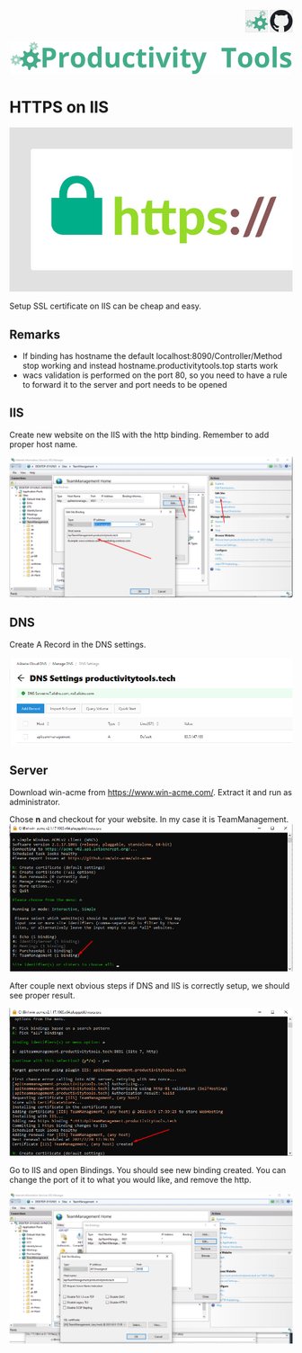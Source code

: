 
<!--Category:Article--> 
 <p align="right">
    <a href="http://productivitytools.tech/send-rocket-into-space-in-parts-how-to-estimate-large-projects/"><img src="Images/Header/ProductivityTools_green_40px_2.png" /><a> 
    <a href="https://github.com/pwujczyk/ProductivityTools.Articles"><img src="Images/Header/Github_border_40px.png" /></a>
</p>
<p align="center">
    <a href="http://productivitytools.tech/">
        <img src='Images/Header/LogoTitle_green_500px.png' />
    </a>
</p>

# HTTPS on IIS

<!--og-image-->
![](Images/https.png)

Setup SSL certificate on IIS can be cheap and easy. 

<!--more-->

## Remarks
- If binding has hostname the default localhost:8090/Controller/Method stop working and instead hostname.productivitytools.top starts work
- wacs validation is performed on the port 80, so you need to have a rule to forward it to the server and port needs to be opened

## IIS
Create new website on the IIS with the http binding. Remember to add proper host name.

![IIS](Images/IIS.png)

## DNS

Create A Record in the DNS settings.

![DNS](Images/Dns.png)

## Server

Download win-acme from https://www.win-acme.com/. Extract it and run as administrator.

Chose **n** and checkout for your website. In my case it is TeamManagement.
![Binding](Images/WacsBinding.png)

After couple next obvious steps if DNS and IIS is correctly setup, we should see proper result.

![WACS](Images/CertificateCreated.png)

Go to IIS and open Bindings. You should see new binding created. You can change the port of it to what you would like, and remove the http.

![PortChange](Images/PortChange.png)

